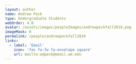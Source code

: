 ```yaml
---
layout: author
name: Andrew Peck
type: Undergraduate Students
webOrder: 4.0
avatar: /assets/images/peopleImages/andrewpeckfall2019.png
imageMask: 0
permalink: /people/andrewpeckfall2019
links:
  - label: 'Email'
    icon: 'fas fa-fw fa-envelope square'
    url: mailto:adpeck@email.wm.edu
---
```

